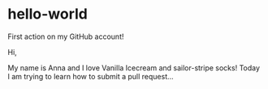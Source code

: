 # hello-world
First action on my GitHub account!

Hi,

My name is Anna and I love Vanilla Icecream and sailor-stripe socks!
Today I am trying to learn how to submit a pull request...
